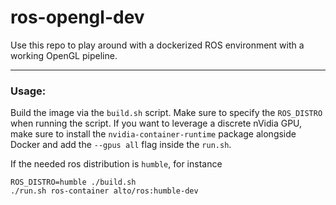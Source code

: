 # ros-opengl-dev

Use this repo to play around with a dockerized ROS environment with a working OpenGL pipeline.

---

### Usage:

Build the image via the `build.sh` script. Make sure to specify the `ROS_DISTRO` when running the script. If you want to leverage a discrete nVidia GPU, make sure to install the `nvidia-container-runtime` package alongside Docker and add the `--gpus all` flag inside the `run.sh`.

If the needed ros distribution is `humble`, for instance

```shell
ROS_DISTRO=humble ./build.sh
./run.sh ros-container alto/ros:humble-dev
```
